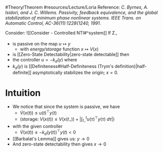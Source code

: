 #Theory/Theorem 
#resources/Lecture/Loria
Reference: 
*C. Byrnes, A. Isidori, and J. C. Willems. Passivity, feedback equivalence, and the*
*global stabilization of minimum phase nonlinear systems. IEEE Trans. on Automatic*
*Control, AC-36(11):1228{1240, 1991.*

Consider: ![[Consider - Controlled NTI#^system]]
If $\Sigma_\circ$
- is passive on the map $u \mapsto y$
	- with *energy/storage* function $x\mapsto V(x)$
- is [[Zero-State Detectability|zero-state detectable]]
then
- the controller $u = -k_d(y)$
where
- $k_d(y)$ is [[Definiteness#Half-Definiteness (Trym's definition)|half-definite]]
asymptotically stabilizes the origin; $x=0$.


# Intuition
- We notice that since the system is passive, we have
	- $\dot{V}(x(t)) \leq u(t)^\top y(t)$ 
	- (storage: $V(x(t)) \leq V(x(t_\circ)) + \big|\int_{t_\circ}^t u(\tau)^\top y(\tau) ~d\tau\big|$)
- with the given controller
	- $\dot{V}(x(t)) \leq -k_d(y(t))^\top y(t) < 0$ 
- [[Barbalat's Lemma]] gives us: $y\rightarrow0$
- And zero-state detectability then gives $x\rightarrow0$

